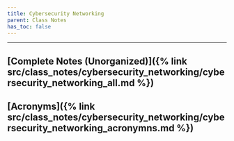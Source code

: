 ```yaml
---
title: Cybersecurity Networking
parent: Class Notes
has_toc: false
---
```

___

## [Complete Notes (Unorganized)]({% link src/class_notes/cybersecurity_networking/cybersecurity_networking_all.md %})

## [Acronyms]({% link src/class_notes/cybersecurity_networking/cybersecurity_networking_acronymns.md %})

